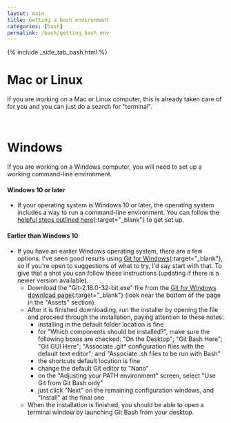 ```yaml
---
layout: main
title: Getting a bash environment
categories: [bash]
permalink: /bash/getting_bash_env
---
```


{% include _side_tab_bash.html %}

# Mac or Linux
If you are working on a Mac or Linux computer, this is already taken care of for you and you can just do a search for "terminal".  

<br>

# Windows
If you are working on a Windows computer, you will need to set up a working command-line environment.

#### Windows 10 or later
* If your operating system is Windows 10 or later, the operating system includes a way to run a command-line environment. You can follow the [helpful steps outlined here](https://www.howtogeek.com/249966/how-to-install-and-use-the-linux-bash-shell-on-windows-10/){:target="_blank"} to get set up.


#### Earlier than Windows 10
* If you have an earlier Windows operating system, there are a few options. I've seen good results using [Git for Windows](https://gitforwindows.org/){:target="_blank"}, so if you're open to suggestions of what to try, I'd say start with that. To give that a shot you can follow these instructions (updating if there is a newer version available).  
  * Download the "Git-2.18.0-32-bit.exe" file from the [Git for Windows download page](https://github.com/git-for-windows/git/releases/tag/v2.18.0.windows.1){:target="_blank"} (look near the bottom of the page in the "Assets" section).  
  * After it is finished downloading, run the installer by opening the file and proceed through the installation, paying attention to these notes:  
    * installing in the default folder location is fine
    * for "Which components should be installed?", make sure the following boxes are checked: "On the Desktop"; "Git Bash Here"; "Git GUI Here"; "Associate .git* configuration files with the default text editor"; and "Associate .sh files to be run with Bash"
    * the shortcuts default location is fine
    * change the default Git editor to "Nano"
    * on the "Adjusting your PATH environment" screen, select "Use Git from Git Bash only"
    * just click "Next" on the remaining configuration windows, and "Install" at the final one
  * When the installation is finished, you should be able to open a terminal window by launching Git Bash from your desktop. 
